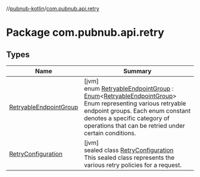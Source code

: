 //[pubnub-kotlin](../../index.md)/[com.pubnub.api.retry](index.md)

# Package com.pubnub.api.retry

## Types

| Name | Summary |
|---|---|
| [RetryableEndpointGroup](-retryable-endpoint-group/index.md) | [jvm]<br>enum [RetryableEndpointGroup](-retryable-endpoint-group/index.md) : [Enum](https://kotlinlang.org/api/latest/jvm/stdlib/kotlin/-enum/index.html)&lt;[RetryableEndpointGroup](-retryable-endpoint-group/index.md)&gt; <br>Enum representing various retryable endpoint groups. Each enum constant denotes a specific category of operations that can be retried under certain conditions. |
| [RetryConfiguration](-retry-configuration/index.md) | [jvm]<br>sealed class [RetryConfiguration](-retry-configuration/index.md)<br>This sealed class represents the various retry policies for a request. |
